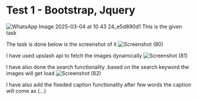 # Test 1 - Bootstrap, Jquery
![WhatsApp Image 2025-03-04 at 10 43 24_e5d890d1](https://github.com/user-attachments/assets/e07a0ecc-4840-4c77-ab42-7efe35174880)
This is the given task

The task is done below is the screenshot of it
![Screenshot (80)](https://github.com/user-attachments/assets/9275b86f-11a4-4836-b411-eecd521c5a17)

I have used upslash api to fetch the images dynamically
![Screenshot (81)](https://github.com/user-attachments/assets/c613106c-0801-4a29-ae40-4b1914f1e190)

I have also done the search functionality .based on the search keyword the images will get load
 ![Screenshot (82)](https://github.com/user-attachments/assets/a3e02fce-4e02-48a4-b0f8-9f62a6eeeffd)

I have also add the fixeded caption functionality after few words the caption will come as (...)


